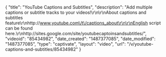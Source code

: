 {
    "title": "YouTube Captions and Subtitles",
    "description": "Add multiple captions or subtitle tracks to your videos!\r\n\r\nAbout captions and subtitles feature\r\nhttp:\/\/www.youtube.com\/t\/captions_about\r\n\r\nEnglish script can be found here.\r\nhttp:\/\/sites.google.com\/site\/youtubecaptoinsandsubtitles\/",
    "videoid": "85434982",
    "date_created": "1487377085",
    "date_modified": "1487377085",
    "type": "captivate",
    "layout": "video",
    "url": "\/v\/youtube-captions-and-subtitles\/85434982"
}